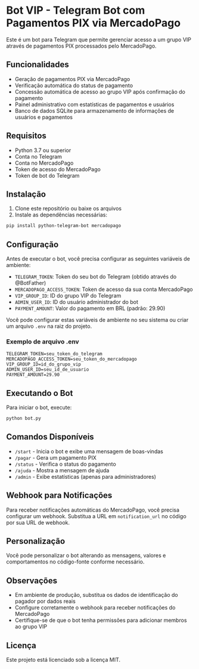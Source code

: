 # Bot VIP - Telegram Bot com Pagamentos PIX via MercadoPago

Este é um bot para Telegram que permite gerenciar acesso a um grupo VIP através de pagamentos PIX processados pelo MercadoPago.

## Funcionalidades

- Geração de pagamentos PIX via MercadoPago
- Verificação automática do status de pagamento
- Concessão automática de acesso ao grupo VIP após confirmação do pagamento
- Painel administrativo com estatísticas de pagamentos e usuários
- Banco de dados SQLite para armazenamento de informações de usuários e pagamentos

## Requisitos

- Python 3.7 ou superior
- Conta no Telegram
- Conta no MercadoPago
- Token de acesso do MercadoPago
- Token de bot do Telegram

## Instalação

1. Clone este repositório ou baixe os arquivos
2. Instale as dependências necessárias:

```bash
pip install python-telegram-bot mercadopago
```

## Configuração

Antes de executar o bot, você precisa configurar as seguintes variáveis de ambiente:

- `TELEGRAM_TOKEN`: Token do seu bot do Telegram (obtido através do @BotFather)
- `MERCADOPAGO_ACCESS_TOKEN`: Token de acesso da sua conta MercadoPago
- `VIP_GROUP_ID`: ID do grupo VIP do Telegram
- `ADMIN_USER_ID`: ID do usuário administrador do bot
- `PAYMENT_AMOUNT`: Valor do pagamento em BRL (padrão: 29.90)

Você pode configurar estas variáveis de ambiente no seu sistema ou criar um arquivo `.env` na raiz do projeto.

### Exemplo de arquivo .env

```
TELEGRAM_TOKEN=seu_token_do_telegram
MERCADOPAGO_ACCESS_TOKEN=seu_token_do_mercadopago
VIP_GROUP_ID=id_do_grupo_vip
ADMIN_USER_ID=seu_id_de_usuario
PAYMENT_AMOUNT=29.90
```

## Executando o Bot

Para iniciar o bot, execute:

```bash
python bot.py
```

## Comandos Disponíveis

- `/start` - Inicia o bot e exibe uma mensagem de boas-vindas
- `/pagar` - Gera um pagamento PIX
- `/status` - Verifica o status do pagamento
- `/ajuda` - Mostra a mensagem de ajuda
- `/admin` - Exibe estatísticas (apenas para administradores)

## Webhook para Notificações

Para receber notificações automáticas do MercadoPago, você precisa configurar um webhook. Substitua a URL em `notification_url` no código por sua URL de webhook.

## Personalização

Você pode personalizar o bot alterando as mensagens, valores e comportamentos no código-fonte conforme necessário.

## Observações

- Em ambiente de produção, substitua os dados de identificação do pagador por dados reais
- Configure corretamente o webhook para receber notificações do MercadoPago
- Certifique-se de que o bot tenha permissões para adicionar membros ao grupo VIP

## Licença

Este projeto está licenciado sob a licença MIT.
